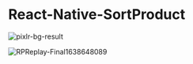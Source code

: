 # React-Native-SortProduct

![pixlr-bg-result](https://user-images.githubusercontent.com/82408055/144723264-91b99d1a-7de7-4127-8feb-c4adba7ee617.png)

![RPReplay-Final1638648089](https://user-images.githubusercontent.com/82408055/144723283-d4a5d14a-085e-4709-b9ec-94e62dc74fd8.gif)

